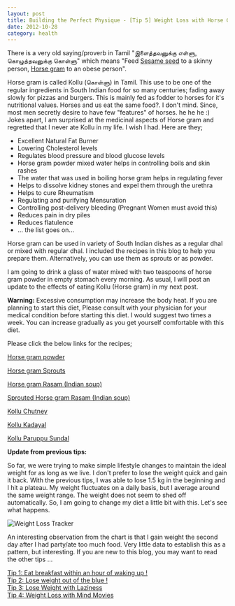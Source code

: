 ```yaml
---
layout: post
title: Building the Perfect Physique - [Tip 5] Weight Loss with Horse Gram
date: 2012-10-28
category: health
---
```


There is a very old saying/proverb in Tamil "&#2951;&#2995;&#3016;&#2980;&#3021;&#2980;&#2997;&#2985;&#3009;&#2965;&#3021;&#2965;&#3009; &#2958;&#2995;&#3021;&#2995;&#3009;, &#2965;&#3018;&#2996;&#3009;&#2980;&#3021;&#2980;&#2997;&#2985;&#3009;&#2965;&#3021;&#2965;&#3009; &#2965;&#3018;&#2995;&#3021;&#2995;&#3009;" which means "Feed [Sesame seed](http://en.wikipedia.org/wiki/Sesame_seed) to a skinny person, [Horse gram](http://en.wikipedia.org/wiki/Horse_gram) to an obese person".  
  
Horse gram is called Kollu (&#2965;&#3018;&#2995;&#3021;&#2995;&#3009;) in Tamil. This use to be one of the regular ingredients in South Indian food for so many centuries; fading away slowly for pizzas and burgers. This is mainly fed as fodder to horses for it's nutritional values. Horses and us eat the same food?. I don't mind. Since, most men secretly desire to have few "features" of horses. he he he :) Jokes apart, I am surprised at the medicinal aspects of Horse gram and regretted that I never ate Kollu in my life. I wish I had. Here are they;  
  
* Excellent Natural Fat Burner  
* Lowering Cholesterol levels  
* Regulates blood pressure and blood glucose levels  
* Horse gram powder mixed water helps in controlling boils and skin rashes  
* The water that was used in boiling horse gram helps in regulating fever  
* Helps to dissolve kidney stones and expel them through the urethra  
* Helps to cure Rheumatism  
* Regulating and purifying Mensuration  
* Controlling post-delivery bleeding (Pregnant Women must avoid this)  
* Reduces pain in dry piles  
* Reduces flatulence  
* ... the list goes on...  
  
Horse gram can be used in variety of South Indian dishes as a regular dhal or mixed with regular dhal. I included the recipes in this blog to help you prepare them. Alternatively, you can use them as sprouts or as powder.  
  
I am going to drink a glass of water mixed with two teaspoons of horse gram powder in empty stomach every morning. As usual, I will post an update to the effects of eating Kollu (Horse gram) in my next post.  
  
**Warning:** Excessive consumption may increase the body heat. If you are planning to start this diet, Please consult with your physician for your medical condition before starting this diet. I would suggest two times a week. You can increase gradually as you get yourself comfortable with this diet.  
  
Please click the below links for the recipes;  
  
[Horse gram powder](http://rascookbook.blogspot.co.uk/2012/04/kollu-podi-horsegram-powder.html)  

[Horse gram Sprouts](http://marudhuskitchen.com/www/making-sproutshow-to-make-horse-gram-sprouts/)  
  
[Horse gram Rasam (Indian soup)](http://rascookbook.blogspot.co.uk/2012/02/kolluhoresgram-rasam.html)  
  
[Sprouted Horse gram Rasam (Indian soup)](http://en.petitchef.com/recipes/sprouted-horsegram-kollu-rasam-without-rasam-powder-fid-1056568)  

[Kollu Chutney](http://www.sashirecipes.com/kollu-chutney-horse-gram-chutney.html)  
  
[Kollu Kadayal](http://www.ohtastensee.com/2010/09/24/kollu-kadayal-and-kollu-rasamhorsegram-dal-and-soup/)  
  
[Kollu Paruppu Sundal](http://www.sharmispassions.com/2012/05/kollu-rasam-kollu-sundal-kollu-recipes.html)  

**Update from previous tips:**
  
So far, we were trying to make simple lifestyle changes to maintain the ideal weight for as long as we live. I don't prefer to lose the weight quick and gain it back. With the previous tips, I was able to lose 1.5 kg in the beginning and I hit a plateau. My weight fluctuates on a daily basis, but I average around the same weight range. The weight does not seem to shed off automatically. So, I am going to change my diet a little bit with this. Let's see what happens.  
  
![Weight Loss Tracker]({{site.img-path}}/weight-loss-tracker.jpg)  

An interesting observation from the chart is that I gain weight the second day after I had party/ate too much food. Very little data to establish this as a pattern, but interesting. If you are new to this blog, you may want to read the other tips ...  
  
[Tip 1: Eat breakfast within an hour of waking up !]({{site.url}}/building-the-perfect-physique-tip-1-eat-breakfast-within-an-hour-of-waking-up/)  
[Tip 2: Lose weight out of the blue !]({{site.url}}/building-the-perfect-physique-tip-2-lose-weight-out-of-the-blue/)  
[Tip 3: Lose Weight with Laziness]({{site.url}}/building-the-perfect-physique-tip-3-lose-weight-with-laziness/)  
[Tip 4: Weight Loss with Mind Movies]({{site.url}}/building-the-perfect-physique-tip-4-weight-loss-with-mind-movies/)  
  
